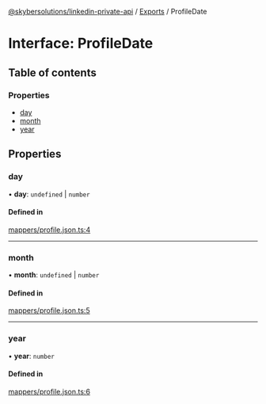 [@skybersolutions/linkedin-private-api](../README.md) / [Exports](../modules.md) / ProfileDate

# Interface: ProfileDate

## Table of contents

### Properties

- [day](ProfileDate.md#day)
- [month](ProfileDate.md#month)
- [year](ProfileDate.md#year)

## Properties

### day

• **day**: `undefined` \| `number`

#### Defined in

[mappers/profile.json.ts:4](https://github.com/SkyberSolutions/linkedin-private-api/blob/c247a0c/src/mappers/profile.json.ts#L4)

___

### month

• **month**: `undefined` \| `number`

#### Defined in

[mappers/profile.json.ts:5](https://github.com/SkyberSolutions/linkedin-private-api/blob/c247a0c/src/mappers/profile.json.ts#L5)

___

### year

• **year**: `number`

#### Defined in

[mappers/profile.json.ts:6](https://github.com/SkyberSolutions/linkedin-private-api/blob/c247a0c/src/mappers/profile.json.ts#L6)
